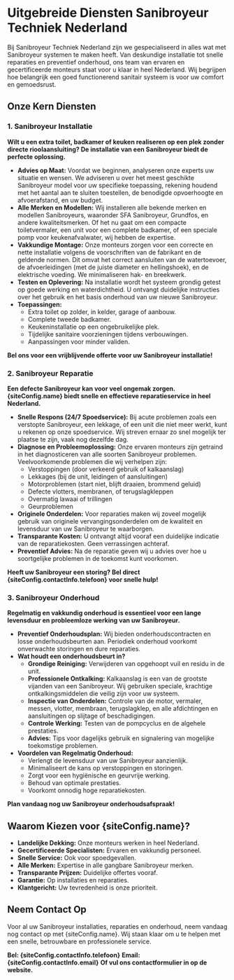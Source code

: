 # Uitgebreide Diensten Sanibroyeur Techniek Nederland

Bij Sanibroyeur Techniek Nederland zijn we gespecialiseerd in alles wat met Sanibroyeur systemen te maken heeft. Van deskundige installatie tot snelle reparaties en preventief onderhoud, ons team van ervaren en gecertificeerde monteurs staat voor u klaar in heel Nederland. Wij begrijpen hoe belangrijk een goed functionerend sanitair systeem is voor uw comfort en gemoedsrust.

## Onze Kern Diensten

### 1. Sanibroyeur Installatie

**Wilt u een extra toilet, badkamer of keuken realiseren op een plek zonder directe rioolaansluiting? De installatie van een Sanibroyeur biedt de perfecte oplossing.**

*   **Advies op Maat:** Voordat we beginnen, analyseren onze experts uw situatie en wensen. We adviseren u over het meest geschikte Sanibroyeur model voor uw specifieke toepassing, rekening houdend met het aantal aan te sluiten toestellen, de benodigde opvoerhoogte en afvoerafstand, en uw budget.
*   **Alle Merken en Modellen:** Wij installeren alle bekende merken en modellen Sanibroyeurs, waaronder SFA Sanibroyeur, Grundfos, en andere kwaliteitsmerken. Of het nu gaat om een compacte toiletvermaler, een unit voor een complete badkamer, of een speciale pomp voor keukenafvalwater, wij hebben de expertise.
*   **Vakkundige Montage:** Onze monteurs zorgen voor een correcte en nette installatie volgens de voorschriften van de fabrikant en de geldende normen. Dit omvat het correct aansluiten van de watertoevoer, de afvoerleidingen (met de juiste diameter en hellingshoek), en de elektrische voeding. We minimaliseren hak- en breekwerk.
*   **Testen en Oplevering:** Na installatie wordt het systeem grondig getest op goede werking en waterdichtheid. U ontvangt duidelijke instructies over het gebruik en het basis onderhoud van uw nieuwe Sanibroyeur.
*   **Toepassingen:**
    *   Extra toilet op zolder, in kelder, garage of aanbouw.
    *   Complete tweede badkamer.
    *   Keukeninstallatie op een ongebruikelijke plek.
    *   Tijdelijke sanitaire voorzieningen tijdens verbouwingen.
    *   Aanpassingen voor minder validen.

**Bel ons voor een vrijblijvende offerte voor uw Sanibroyeur installatie!**

### 2. Sanibroyeur Reparatie

**Een defecte Sanibroyeur kan voor veel ongemak zorgen. {siteConfig.name} biedt snelle en effectieve reparatieservice in heel Nederland.**

*   **Snelle Respons (24/7 Spoedservice):** Bij acute problemen zoals een verstopte Sanibroyeur, een lekkage, of een unit die niet meer werkt, kunt u rekenen op onze spoedservice. Wij streven ernaar zo snel mogelijk ter plaatse te zijn, vaak nog dezelfde dag.
*   **Diagnose en Probleemoplossing:** Onze ervaren monteurs zijn getraind in het diagnosticeren van alle soorten Sanibroyeur problemen. Veelvoorkomende problemen die wij verhelpen zijn:
    *   Verstoppingen (door verkeerd gebruik of kalkaanslag)
    *   Lekkages (bij de unit, leidingen of aansluitingen)
    *   Motorproblemen (start niet, blijft draaien, brommend geluid)
    *   Defecte vlotters, membranen, of terugslagkleppen
    *   Overmatig lawaai of trillingen
    *   Geurproblemen
*   **Originele Onderdelen:** Voor reparaties maken wij zoveel mogelijk gebruik van originele vervangingsonderdelen om de kwaliteit en levensduur van uw Sanibroyeur te waarborgen.
*   **Transparante Kosten:** U ontvangt altijd vooraf een duidelijke indicatie van de reparatiekosten. Geen verrassingen achteraf.
*   **Preventief Advies:** Na de reparatie geven wij u advies over hoe u soortgelijke problemen in de toekomst kunt voorkomen.

**Heeft uw Sanibroyeur een storing? Bel direct {siteConfig.contactInfo.telefoon} voor snelle hulp!**

### 3. Sanibroyeur Onderhoud

**Regelmatig en vakkundig onderhoud is essentieel voor een lange levensduur en probleemloze werking van uw Sanibroyeur.**

*   **Preventief Onderhoudsplan:** Wij bieden onderhoudscontracten en losse onderhoudsbeurten aan. Periodiek onderhoud voorkomt onverwachte storingen en dure reparaties.
*   **Wat houdt een onderhoudsbeurt in?**
    *   **Grondige Reiniging:** Verwijderen van opgehoopt vuil en residu in de unit.
    *   **Professionele Ontkalking:** Kalkaanslag is een van de grootste vijanden van een Sanibroyeur. Wij gebruiken speciale, krachtige ontkalkingsmiddelen die veilig zijn voor uw systeem.
    *   **Inspectie van Onderdelen:** Controle van de motor, vermaler, messen, vlotter, membraan, terugslagklep, en alle afdichtingen en aansluitingen op slijtage of beschadigingen.
    *   **Controle Werking:** Testen van de pompcyclus en de algehele prestaties.
    *   **Advies:** Tips voor dagelijks gebruik en signalering van mogelijke toekomstige problemen.
*   **Voordelen van Regelmatig Onderhoud:**
    *   Verlengt de levensduur van uw Sanibroyeur aanzienlijk.
    *   Minimaliseert de kans op verstoppingen en storingen.
    *   Zorgt voor een hygiënische en geurvrije werking.
    *   Behoud van optimale prestaties.
    *   Voorkomt onnodig hoge reparatiekosten.

**Plan vandaag nog uw Sanibroyeur onderhoudsafspraak!**

## Waarom Kiezen voor {siteConfig.name}?

*   **Landelijke Dekking:** Onze monteurs werken in heel Nederland.
*   **Gecertificeerde Specialisten:** Ervaren en vakkundig personeel.
*   **Snelle Service:** Ook voor spoedgevallen.
*   **Alle Merken:** Expertise in alle gangbare Sanibroyeur merken.
*   **Transparante Prijzen:** Duidelijke offertes vooraf.
*   **Garantie:** Op installaties en reparaties.
*   **Klantgericht:** Uw tevredenheid is onze prioriteit.

## Neem Contact Op

Voor al uw Sanibroyeur installaties, reparaties en onderhoud, neem vandaag nog contact op met {siteConfig.name}. Wij staan klaar om u te helpen met een snelle, betrouwbare en professionele service.

**Bel: {siteConfig.contactInfo.telefoon}**
**Email: {siteConfig.contactInfo.email}**
**Of vul ons contactformulier in op de website.**

